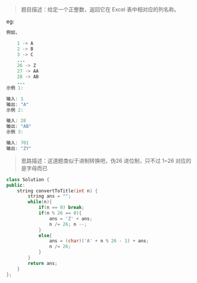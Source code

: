 > 题目描述：给定一个正整数，返回它在 Excel 表中相对应的列名称。
>

eg:

```java
例如，

    1 -> A
    2 -> B
    3 -> C
    ...
    26 -> Z
    27 -> AA
    28 -> AB 
    ...
示例 1:

输入: 1
输出: "A"
示例 2:

输入: 28
输出: "AB"
示例 3:

输入: 701
输出: "ZY"
```

> 思路描述：这道题类似于进制转换吧，伪26 进位制，只不过 1~26 对应的是字母而已
>

```C++
class Solution {
public:
    string convertToTitle(int n) {
        string ans = "";
        while(n){
            if(n == 0) break;
            if(n % 26 == 0){
                ans = 'Z' + ans;
                n /= 26; n --;
            }
            else{
                ans = (char)('A' + n % 26 - 1) + ans;
                n /= 26;
            }
        }
        return ans;
    }
};
```

